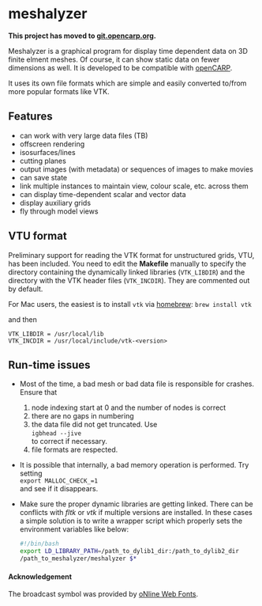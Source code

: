 # meshalyzer

**This project has moved to [git.opencarp.org](https://git.opencarp.org/openCARP/meshalyzer/).**

Meshalyzer is a graphical program for display time dependent data on 3D finite elment meshes. Of course, it can show static data on fewer dimensions as well. 
It is developed to be compatible with [openCARP](http://www.opencarp.org). 

It uses its own file formats which are simple and easily converted to/from more popular formats like VTK.

## Features

* can work with very large data files (TB)
* offscreen rendering
* isosurfaces/lines
* cutting planes
* output images (with metadata) or sequences of images to make movies
* can save state
* link multiple instances to maintain view, colour scale, etc. across them
* can display time-dependent scalar and vector data
* display auxiliary grids
* fly through model views

## VTU format

Preliminary support for reading the VTK format for unstructured grids, VTU, has been included. You need to edit the **Makefile** manually to specify the directory containing the dynamically linked libraries (`VTK_LIBDIR`) and the directory with the VTK header files (`VTK_INCDIR`). They
are commented out by default.

For Mac users, the easiest is to install `vtk` via [homebrew](https://brew.sh/): `brew install vtk`

and then 

    VTK_LIBDIR = /usr/local/lib
    VTK_INCDIR = /usr/local/include/vtk-<version>

## Run-time issues

* Most of the time, a bad mesh or bad data file is responsible for crashes.
    Ensure that
    1. node indexing start at 0 and the number of nodes is correct
    2. there are no gaps in numbering
    3. the data file did not get truncated. Use  
    `igbhead --jive`  
    to correct if necessary.
    4. file formats are respected.

* It is possible that internally, a bad memory operation is performed. Try setting   
`export MALLOC_CHECK_=1`  
and see if it disappears.

* Make sure the proper dynamic libraries are getting linked. There can be conflicts with *fltk* or *vtk* if
  multiple versions are installed. In these cases a simple solution is to write a wrapper script which 
  properly sets the environment variables like below:

  ```bash
  #!/bin/bash
  export LD_LIBRARY_PATH=/path_to_dylib1_dir:/path_to_dylib2_dir
  /path_to_meshalyzer/meshalyzer $*
  ```


#### Acknowledgement

The broadcast symbol was provided by [oNline Web Fonts](http://www.onlinewebfonts.com).
